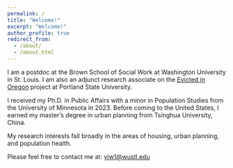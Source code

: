 ```yaml
---
permalink: /
title: "Welcome!"
excerpt: "Welcome!"
author_profile: true
redirect_from: 
  - /about/
  - /about.html
---
```


I am a postdoc at the Brown School of Social Work at Washington University in St. Louis. I am also an adjunct research associate on the [Evicted in Oregon](https://www.evictedinoregon.com) project at Portland State University. 

I received my Ph.D. in Public Affairs with a minor in Population Studies from the University of Minnesota in 2023. Before coming to the United States, I earned my master’s degree in urban planning from Tsinghua University, China.

My research interests fall broadly in the areas of housing, urban planning, and population health.

Please feel free to contact me at: yiw1@wustl.edu


